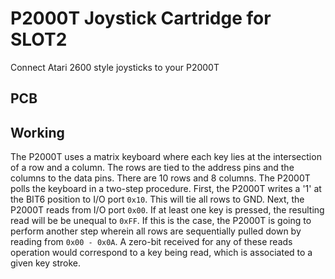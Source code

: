 # P2000T Joystick Cartridge for SLOT2

Connect Atari 2600 style joysticks to your P2000T

## PCB



## Working

The P2000T uses a matrix keyboard where each key lies at the intersection
of a row and a column. The rows are tied to the address pins and the columns
to the data pins. There are 10 rows and 8 columns. The P2000T polls the keyboard
in a two-step procedure. First, the P2000T writes a '1' at the BIT6 position
to I/O port `0x10`. This will tie all rows to GND. Next, the P2000T reads
from I/O port `0x00`. If at least one key is pressed, the resulting read will
be be unequal to `0xFF`. If this is the case, the P2000T is going to perform
another step wherein all rows are sequentially pulled down by reading from
`0x00 - 0x0A`. A zero-bit received for any of these reads operation would
correspond to a key being read, which is associated to a given key stroke.